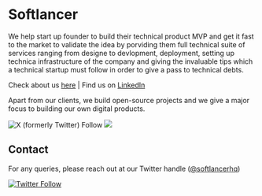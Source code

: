 # Softlancer

We help start up founder to build their technical product MVP and get it fast to the market to validate the idea by porviding them full technical suite of services ranging from designe to devlopment, deployment, setting up technica infrastructure of the company and giving the invaluable tips which a technical startup must follow in order to give a pass to technical debts.
 
Check about us [here](https://softlancer.co/) | Find us on [LinkedIn](https://www.linkedin.com/company/softlancer/)

Apart from our clients, we build open-source projects and we give a major focus to building our own digital products.


![X (formerly Twitter) Follow](https://img.shields.io/twitter/follow/softlancerhq?style=for-the-badge&logo=X&logoColor=white)
 [![](https://img.shields.io/badge/Instagram-E4405F.svg?style=for-the-badge&logo=Instagram&logoColor=white)](https://www.instagram.com/softlancerhq/)

## Contact

For any queries, please reach out at our Twitter handle ([@softlancerhq](https://twitter.com/softlancerhq))

[![Twitter Follow](https://img.shields.io/twitter/follow/softlancerhq.svg?style=social)](https://twitter.com/softlancerhq)
